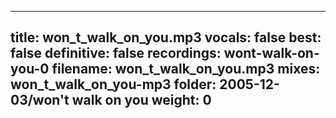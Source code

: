
---
title: won_t_walk_on_you.mp3
vocals: false
best: false
definitive: false
recordings: wont-walk-on-you-0
filename: won_t_walk_on_you.mp3
mixes: won_t_walk_on_you-mp3
folder: 2005-12-03/won't walk on you
weight: 0
---
